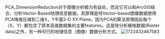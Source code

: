 PCA_DimensionReduction对于图像分析极为有益处，而且它可以和ArcGIS结合，分析Vector-Based地理信息数据。其原理是将Vector-based图像数据使用PCA降维压缩到二维X，Y平面2-D XY Plane。因为PCA的算法原理因此每个（X，Y）都包含了原本高维数据集的主要features。这是除分析栅格数据(Raster data)之外，另一种可行的地理信息（图像）数据分析方式。
![1722432467583](https://github.com/user-attachments/assets/b8a4b6ad-9e79-4074-ba38-6157772b560a)

